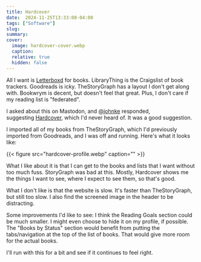 ```yaml
---
title: Hardcover
date:  2024-11-25T13:33:08-04:00
tags: ["Software"]
slug: 
summary: 
cover:
  image: hardcover-cover.webp
  caption: 
  relative: true
  hidden: false
---
```



All I want is [Letterboxd](https://letterboxd.com/) for books. LibraryThing is the Craigslist of book trackers. Goodreads is icky. TheStoryGraph has a layout I don't get along with. Bookwrym is decent, but doesn't feel that great. Plus, I don't care if my reading list is "federated".

I asked about this on Mastodon, and [@johnke](https://social.lol/@johnke) responded, suggesting [Hardcover](https://hardcover.app/), which I'd never heard of. It was a good suggestion.

I imported all of my books from TheStoryGraph, which I'd previously imported from Goodreads, and I was off and running. Here's what it looks like:

{{< figure src="hardcover-profile.webp" caption="" >}}

What I like about it is that I can get to the books and lists that I want without too much fuss. StoryGraph was bad at this. Mostly, Hardcover shows me the things I want to see, where I expect to see them, so that's good.

What I don't like is that the website is slow. It's faster than TheStoryGraph, but still too slow. I also find the screened image in the header to be distracting. 

Some improvements I'd like to see: I think the Reading Goals section could be much smaller. I might even choose to hide it on my profile, if possible. The "Books by Status" section would benefit from putting the tabs/navigation at the top of the list of books. That would give more room for the actual books.

I'll run with this for a bit and see if it continues to feel right.
